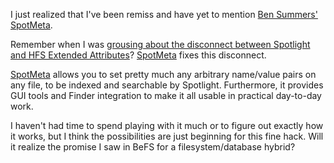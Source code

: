 I just realized that I've been remiss and have yet to mention [Ben Summers' SpotMeta][sm].  

Remember when I was [grousing about the disconnect between Spotlight and HFS Extended Attributes][gr]?  [SpotMeta][sm] fixes this disconnect.  

[SpotMeta][sm] allows you to set pretty much any arbitrary name/value pairs on any file, to be indexed and searchable by Spotlight.  Furthermore, it provides GUI tools and Finder integration to make it all usable in practical day-to-day work.

I haven't had time to spend playing with it much or to figure out exactly how it works, but I think the possibilities are just beginning for this fine hack.  Will it realize the promise I saw in BeFS for a filesystem/database hybrid?

[sm]: http://www.fluffy.co.uk/spotmeta/
[gr]: http://decafbad.com/blog/2005/06/10/blosxom-tiger-and-spotlight

<!-- tags: tiger osx spotlight spotmeta -->

